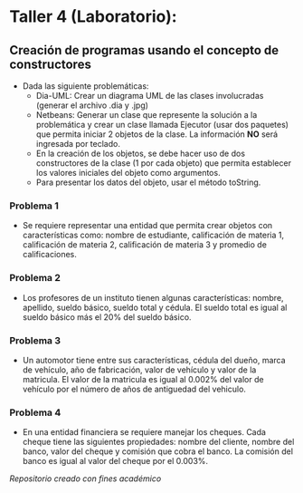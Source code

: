 # Taller 4 (Laboratorio): 
## Creación de programas usando el concepto de constructores


* Dada las siguiente problemáticas:
	* Dia-UML: Crear un diagrama UML de las clases involucradas (generar el archivo .dia y .jpg)
	* Netbeans: Generar un clase que represente la solución a la problemática y crear un clase llamada Ejecutor (usar dos paquetes) que permita iniciar 2 objetos de la clase. La información **NO** será ingresada por teclado.
	* En la creación de los objetos, se debe hacer uso de dos constructores de la clase (1 por cada objeto) que permita establecer los valores iniciales del objeto como argumentos.
	* Para presentar los datos del objeto, usar el método toString.

### Problema 1

* Se requiere representar una entidad que permita crear objetos con características como:  nombre de estudiante, calificación de materia 1, calificación de materia 2, calificación de materia 3 y promedio de calificaciones. 

### Problema 2

* Los profesores de un instituto tienen algunas características: nombre, apellido, sueldo básico, sueldo total y cédula. El sueldo total es igual al sueldo básico más el 20% del sueldo básico.

### Problema 3

* Un automotor tiene entre sus características, cédula del dueño, marca de vehículo, año de fabricación, valor de vehículo y valor de la matricula. El valor de la matricula es igual al 0.002% del valor de vehículo por el número de años de antiguedad del vehiculo.

### Problema 4

* En una entidad financiera se requiere manejar los cheques. Cada cheque tiene las siguientes propiedades: nombre del cliente, nombre del banco, valor del cheque y comisión que cobra el banco. La comisión del banco es igual al valor del cheque por el 0.003%.

*Repositorio creado con fines académico*
